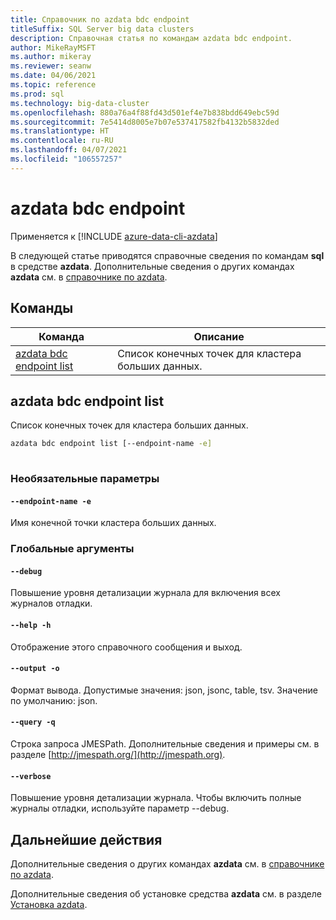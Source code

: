 ```yaml
---
title: Справочник по azdata bdc endpoint
titleSuffix: SQL Server big data clusters
description: Справочная статья по командам azdata bdc endpoint.
author: MikeRayMSFT
ms.author: mikeray
ms.reviewer: seanw
ms.date: 04/06/2021
ms.topic: reference
ms.prod: sql
ms.technology: big-data-cluster
ms.openlocfilehash: 880a76a4f88fd43d501ef4e7b838bdd649ebc59d
ms.sourcegitcommit: 7e5414d8005e7b07e537417582fb4132b5832ded
ms.translationtype: HT
ms.contentlocale: ru-RU
ms.lasthandoff: 04/07/2021
ms.locfileid: "106557257"
---
```

# <a name="azdata-bdc-endpoint"></a>azdata bdc endpoint

Применяется к [!INCLUDE [azure-data-cli-azdata](../../includes/azure-data-cli-azdata.md)]

В следующей статье приводятся справочные сведения по командам **sql** в средстве **azdata**. Дополнительные сведения о других командах **azdata** см. в [справочнике по azdata](reference-azdata.md).

## <a name="commands"></a>Команды

|Команда|Описание|
| --- | --- |
[azdata bdc endpoint list](#azdata-bdc-endpoint-list) | Список конечных точек для кластера больших данных.
## <a name="azdata-bdc-endpoint-list"></a>azdata bdc endpoint list
Список конечных точек для кластера больших данных.
```bash
azdata bdc endpoint list [--endpoint-name -e] 
                         
```
### <a name="optional-parameters"></a>Необязательные параметры
#### `--endpoint-name -e`
Имя конечной точки кластера больших данных.
### <a name="global-arguments"></a>Глобальные аргументы
#### `--debug`
Повышение уровня детализации журнала для включения всех журналов отладки.
#### `--help -h`
Отображение этого справочного сообщения и выход.
#### `--output -o`
Формат вывода.  Допустимые значения: json, jsonc, table, tsv.  Значение по умолчанию: json.
#### `--query -q`
Строка запроса JMESPath. Дополнительные сведения и примеры см. в разделе [http://jmespath.org/](http://jmespath.org).
#### `--verbose`
Повышение уровня детализации журнала. Чтобы включить полные журналы отладки, используйте параметр --debug.

## <a name="next-steps"></a>Дальнейшие действия

Дополнительные сведения о других командах **azdata** см. в [справочнике по azdata](reference-azdata.md). 

Дополнительные сведения об установке средства **azdata** см. в разделе [Установка azdata](..\install\deploy-install-azdata.md).

